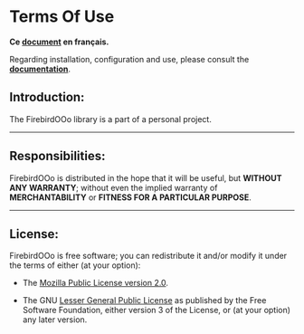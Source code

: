# Terms Of Use

**Ce [document][1] en français.**

Regarding installation, configuration and use,
please consult the **[documentation][2]**.

## Introduction:

The FirebirdOOo library is a part of a personal project.

___
## Responsibilities:

FirebirdOOo is distributed in the hope that it will be useful,
but **WITHOUT ANY WARRANTY**; without even the implied warranty of
**MERCHANTABILITY** or **FITNESS FOR A PARTICULAR PURPOSE**.

___
## License:

FirebirdOOo is free software; you can redistribute it and/or
modify it under the terms of either (at your option):

- The [Mozilla Public License version 2.0][3].

- The GNU [Lesser General Public License][4] as published by the Free Software
Foundation, either version 3 of the License, or (at your option) any later version.

[1]: <https://prrvchr.github.io/FirebirdOOo/source/FirebirdOOo/registration/TermsOfUse_fr>
[2]: <https://prrvchr.github.io/FirebirdOOo/>
[3]: <http://mozilla.org/MPL/2.0/>
[4]: <http://www.gnu.org/licenses/lgpl-3.0.html>
